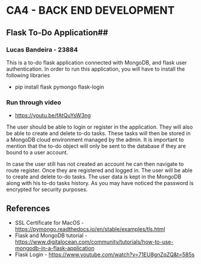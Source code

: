 # CA4 - BACK END DEVELOPMENT #
## Flask To-Do Application## ##
### Lucas Bandeira - 23884 ###

This is a to-do flask application connected with MongoDB, and flask user authentication. In order to run this application, you will have to install the following libraries

- pip install flask pymongo flask-login

### Run through video ###
- https://youtu.be/fAtQuYsW3ng

The user should be able to login or register in the application. 
They will also be able to create and delete to-do tasks. 
These tasks will then be stored in a MongoDB cloud environment managed by the admin. It is important
to mention that the to-do object will only be sent to the database if they are bound to a user account.

In case the user still has not created an account he can then navigate to route register.
Once they are registered and logged in. The user will be able to create and delete to-do tasks.
The user data is kept in the MongoDB along with his to-do tasks history. As you may have noticed the password is encrypted for security purposes.



## References ##

- SSL Certificate for MacOS - https://pymongo.readthedocs.io/en/stable/examples/tls.html
- Flask and MongoDB tutorial - https://www.digitalocean.com/community/tutorials/how-to-use-mongodb-in-a-flask-application
- Flask Login - https://www.youtube.com/watch?v=71EU8gnZqZQ&t=585s
